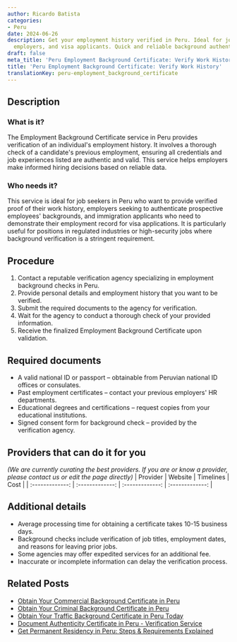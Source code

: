 ```yaml
---
author: Ricardo Batista
categories:
- Peru
date: 2024-06-26
description: Get your employment history verified in Peru. Ideal for job seekers,
  employers, and visa applicants. Quick and reliable background authentication process.
draft: false
meta_title: 'Peru Employment Background Certificate: Verify Work History'
title: 'Peru Employment Background Certificate: Verify Work History'
translationKey: peru-employment_background_certificate
---
```



## Description
### What is it?
The Employment Background Certificate service in Peru provides verification of an individual's employment history. It involves a thorough check of a candidate's previous employment, ensuring all credentials and job experiences listed are authentic and valid. This service helps employers make informed hiring decisions based on reliable data.

### Who needs it?
This service is ideal for job seekers in Peru who want to provide verified proof of their work history, employers seeking to authenticate prospective employees' backgrounds, and immigration applicants who need to demonstrate their employment record for visa applications. It is particularly useful for positions in regulated industries or high-security jobs where background verification is a stringent requirement.

## Procedure

1. Contact a reputable verification agency specializing in employment background checks in Peru.
2. Provide personal details and employment history that you want to be verified.
3. Submit the required documents to the agency for verification.
4. Wait for the agency to conduct a thorough check of your provided information.
5. Receive the finalized Employment Background Certificate upon validation.


## Required documents

- A valid national ID or passport – obtainable from Peruvian national ID offices or consulates.
- Past employment certificates – contact your previous employers' HR departments.
- Educational degrees and certifications – request copies from your educational institutions.
- Signed consent form for background check – provided by the verification agency.


## Providers that can do it for you
_(We are currently curating the best providers. If you are or know a provider, please contact us or edit the page directly)_
| Provider        |     Website     |     Timelines    |       Cost      |
| :-------------: | :-------------: |  :-------------: | :-------------: |

## Additional details

- Average processing time for obtaining a certificate takes 10-15 business days.
- Background checks include verification of job titles, employment dates, and reasons for leaving prior jobs.
- Some agencies may offer expedited services for an additional fee.
- Inaccurate or incomplete information can delay the verification process.




## Related Posts

- [Obtain Your Commercial Background Certificate in Peru](https://tramitit.com/guides/peru/commercial_background_certificate/)
- [Obtain Your Criminal Background Certificate in Peru](https://tramitit.com/guides/peru/criminal_background_certificate/)
- [Obtain Your Traffic Background Certificate in Peru Today](https://tramitit.com/guides/peru/traffic_background_certificate/)
- [Document Authenticity Certificate in Peru - Verification Service](https://tramitit.com/guides/peru/document_authenticity_certificate/)
- [Get Permanent Residency in Peru: Steps & Requirements Explained](https://tramitit.com/guides/peru/permanent_residency_certificate/)